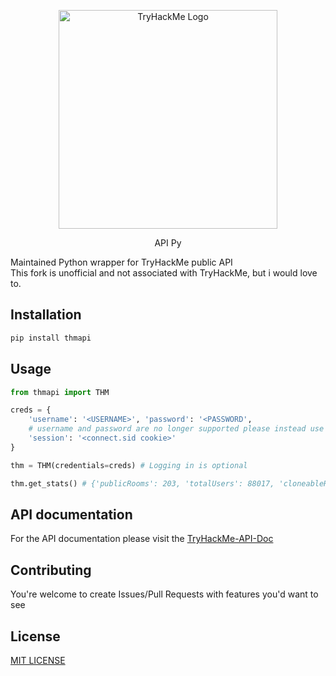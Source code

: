 <p align="center"><img src="https://assets.tryhackme.com/img/THMlogo.png" width="350" title="TryHackMe Logo"></p>
<p align="center">API Py</p>


 
Maintained Python wrapper for TryHackMe public API  
This fork is unofficial and not associated with TryHackMe, but i would love to.

## Installation
```sh
pip install thmapi
```

## Usage
```python
from thmapi import THM

creds = {
    'username': '<USERNAME>', 'password': '<PASSWORD', 
    # username and password are no longer supported please instead use
    'session': '<connect.sid cookie>'
}

thm = THM(credentials=creds) # Logging in is optional

thm.get_stats() # {'publicRooms': 203, 'totalUsers': 88017, 'cloneableRooms': 967}
```
## API documentation
For the API documentation please visit the [TryHackMe-API-Doc](https://github.com/GnarLito/TryHackMe-API-Doc)


## Contributing
You're welcome to create Issues/Pull Requests with features you'd want to see

## License
[MIT LICENSE](https://github.com/szymex73/py-thmapi/blob/master/LICENSE)
